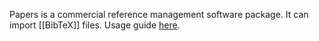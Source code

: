 Papers is a commercial reference management software package. It can import [[BibTeX]] files. Usage guide [here](https://cloud.copim.ac.uk/s/MWdPWzbGc59YTxE).